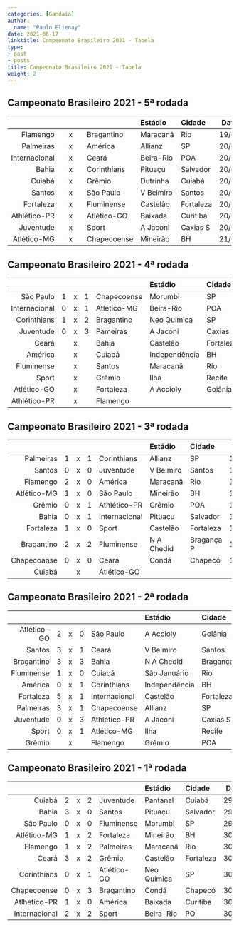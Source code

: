 ```yaml
---
categories: [Gandaia]
author:
  name: "Paulo Elienay"
date: 2021-06-17
linktitle: Campeonato Brasileiro 2021 - Tabela  
type:
- post
- posts
title: Campeonato Brasileiro 2021 - Tabela
weight: 2
---
```

## Campeonato Brasileiro 2021 - 5ª rodada
|               |       |       |       |             | Estádio    | Cidade    | Data  | Horário |
| ---:          | :---: | :---: | :---: | :---        | :---       | :---      | :---: | :---:   |
| Flamengo      |       | x     |       | Bragantino  | Maracanã   | Rio       | 19/06 | 21h00   |
| Palmeiras     |       | x     |       | América     | Allianz    | SP        | 20/06 | 11h00   |
| Internacional |       | x     |       | Ceará       | Beira-Rio  | POA       | 20/06 | 16h00   |
| Bahia         |       | x     |       | Corinthians | Pituaçu    | Salvador  | 20/06 | 16h00   |
| Cuiabá        |       | x     |       | Grêmio      | Dutrinha   | Cuiabá    | 20/06 | 16h00   |
| Santos        |       | x     |       | São Paulo   | V Belmiro  | Santos    | 20/06 | 18h15   |
| Fortaleza     |       | x     |       | Fluminense  | Castelão   | Fortaleza | 20/06 | 18h15   |
| Athlético-PR  |       | x     |       | Atlético-GO | Baixada    | Curitiba  | 20/06 | 18h15   |
| Juventude     |       | x     |       | Sport       | A Jaconi   | Caxias S  | 20/06 | 20h30   |
| Atlético-MG   |       | x     |       | Chapecoense | Mineirão   | BH        | 21/06 | 20h00   |  

## Campeonato Brasileiro 2021 - 4ª rodada
|               |       |       |       |             | Estádio       | Cidade    | Data  | Horário |
| ---:          | :---: | :---: | :---: | :---        | :---          | :---      | :---: | :---:   |
| São Paulo     | 1     | x     | 1     | Chapecoense | Morumbi       | SP        | 16/06 | 19h00   |
| Internacional | 0     | x     | 1     | Atlético-MG | Beira-Rio     | POA       | 16/06 | 19h00   |
| Corinthians   | 1     | x     | 2     | Bragantino  | Neo Química   | SP        | 16/06 | 20h30   |
| Juventude     | 0     | x     | 3     | Pameiras    | A Jaconi      | Caxias S  | 16/06 | 21h00   |
| Ceará         |       | x     |       | Bahia       | Castelão      | Fortaleza | 17/06 | 16h00   |
| América       |       | x     |       | Cuiabá      | Independência | BH        | 17/06 | 16h00   |
| Fluminense    |       | x     |       | Santos      | Maracanã      | Rio       | 17/06 | 19h00   |
| Sport         |       | x     |       | Grêmio      | Ilha          | Recife    | 17/06 | 19h00   |
| Atlético-GO   |       | x     |       | Fortaleza   | A  Accioly    | Goiânia   | 17/06 | 19h00   |
| Athlético-PR  |       | x     |       | Flamengo    |               |           |       |         |

## Campeonato Brasileiro 2021 - 3ª rodada
|             |       |       |      |               | Estádio    | Cidade      | Data  | Horário |
| ---:        | :---: | :---: | :--- | :---          | :---       | :---        | :---: | :---:   |
| Palmeiras   | 1     | x     | 1    | Corinthians   | Allianz    | SP          | 12/06 | 19h00   |
| Santos      | 0     | x     | 0    | Juventude     | V Belmiro  | Santos      | 12/06 | 19h00   |
| Flamengo    | 2     | x     | 0    | América       | Maracanã   | Rio         | 13/06 | 16h00   |
| Atlético-MG | 1     | x     | 0    | São Paulo     | Mineirão   | BH          | 13/06 | 16h00   |
| Grêmio      | 0     | x     | 1    | Athlético-PR  | Grêmio     | POA         | 13/06 | 16h00   |
| Bahia       | 0     | x     | 1    | Internacional | Pituaçu    | Salvador    | 13/06 | 20h30   |
| Fortaleza   | 1     | x     | 0    | Sport         | Castelão   | Fortaleza   | 13/06 | 20h30   |
| Bragantino  | 2     | x     | 2    | Fluminense    | N A Chedid | Bragança P  | 13/06 | 20h30   |
| Chapecoanse | 0     | x     | 0    | Ceará         | Condá      | Chapecó     | 13/06 | 20h30   |
| Cuiabá      |       | x     |      | Atlético-GO   |            |             |       |         |

## Campeonato Brasileiro 2021 - 2ª rodada
|             |       |       |       |               | Estádio       | Cidade     | Data  | Horário |
| ---:        | :---: | :---: | :---: | :---          | :---          | :---       | :---: | :---:   |
| Atlético-GO | 2     | x     | 0     | São Paulo     | A Accioly     | Goiânia    | 05/06 | 19h00   |
| Santos      | 3     | x     | 1     | Ceará         | V Belmiro     | Santos     | 05/06 | 21h00   |
| Bragantino  | 3     | x     | 3     | Bahia         | N A Chedid    | Bragança   | 05/06 | 21h00   |  
| Fluminense  | 1     | x     | 0     | Cuiabá        | São Januário  | Rio        | 06/06 | 11h00   |
| América     | 0     | x     | 1     | Corinthians   | Independência | BH         | 06/06 | 16h00   |
| Fortaleza   | 5     | x     | 1     | Internacional | Castelão      | Fortaleza  | 06/06 | 16h00   |
| Palmeiras   | 3     | x     | 1     | Chapecoense   | Allianz       | SP         | 06/06 | 18h15   |
| Juventude   | 0     | x     | 3     | Athlético-PR  | A Jaconi      | Caxias S   | 06/06 | 18h15   |
| Sport       | 0     | x     | 1     | Atlético-MG   | Ilha          | Recife     | 06/06 | 20h30   |
| Grêmio      |       | x     |       | Flamengo      | Grêmio        | POA        |       |         |  
  
## Campeonato Brasileiro 2021 - 1ª rodada
|               |       |      |       |               | Estádio     | Cidade    | Data  | Horário |
| ---:          | :---: |:---: | :---: | :---          | :---        | :---      | :---: | :---:   |
| Cuiabá        | 2     | x    | 2     | Juventude     | Pantanal    | Cuiabá    | 29/05 | 19h00   |
| Bahia         | 3     | x    | 0     | Santos        | Pituaçu     | Salvador  | 29/05 | 19h00   |
| São Paulo     | 0     | x    | 0     | Fluminense    | Morumbi     | SP        | 29/05 | 21h00   |
| Atlético-MG   | 1     | x    | 2     | Fortaleza     | Mineirão    | BH        | 30/05 | 11h00   |
| Flamengo      | 1     | x    | 2     | Palmeiras     | Maracanã    | Rio       | 30/05 | 16h00   |
| Ceará         | 3     | x    | 2     | Grêmio        | Castelão    | Fortaleza | 30/05 | 16h00   |
| Corinthians   | 0     | x    | 1     | Atlético-GO   | Neo Química | SP        | 30/05 | 18h15   |
| Chapecoense   | 0     | x    | 3     | Bragantino    | Condá       | Chapecó   | 30/05 | 18h15   |
| Atlhetico-PR  | 1     | x    | 0     | América       | Baixada     | Curitiba  | 30/05 | 18h15   |
| Internacional | 2     | x    | 2     | Sport         | Beira-Rio   | PO        | 30/05 | 20h30   |



